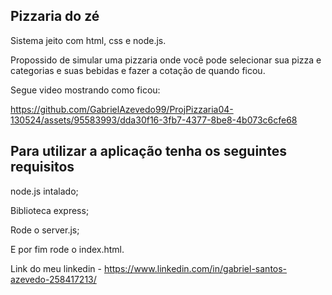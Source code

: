 <h2>Pizzaria do zé</h2> 
<p>Sistema jeito com html, css e node.js.</p>
<p>Propossido de simular uma pizzaria onde você pode selecionar sua pizza e categorias e suas bebidas e fazer a cotação de quando ficou.</p>
<p>Segue video mostrando como ficou:</p>


https://github.com/GabrielAzevedo99/ProjPizzaria04-130524/assets/95583993/dda30f16-3fb7-4377-8be8-4b073c6cfe68

<h2>Para utilizar a aplicação tenha os seguintes requisitos</h2>
<p>node.js intalado; </p>
<p>Biblioteca express; </p>
<p>Rode o server.js; </p>
<p>E por fim rode o index.html. </p>

Link do meu linkedin - https://www.linkedin.com/in/gabriel-santos-azevedo-258417213/


